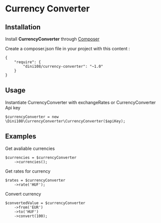 # Currency Converter


## Installation

Install **CurrencyConverter** through [Composer](http://getcomposer.org)

Create a composer.json file in your project with this content : 

```
{
    "require": {
        "dini108/currency-converter": "~1.0"
    } 
}
```

## Usage
Instantiate CurrencyConverter with exchangeRates or CurrencyConverter Api key
```
$currencyConverter = new \Dini108\CurrencyConverter\CurrencyConverter($apiKey);
```
## Examples

Get avaliable currencies

```
$currencies = $currencyConverter
    ->currencies();
```

Get rates for currency 

```
$rates = $currencyConverter
    ->rate('HUF');
```

Convert currency
```
$convertedValue = $currencyConverter
    ->from('EUR')
    ->to('HUF')
    ->convert(100);

```
